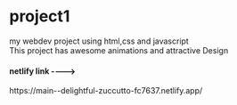 # project1
my webdev project using html,css and javascript
<br>
This project has awesome animations and attractive Design
<br>
<h4> netlify link ----></h4> https://main--delightful-zuccutto-fc7637.netlify.app/

